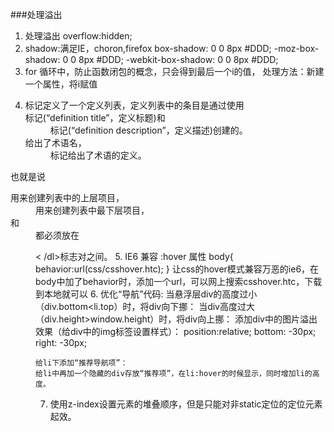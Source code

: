 ###处理溢出
1. 处理溢出
  overflow:hidden;
2. shadow:满足IE，choron,firefox
box-shadow: 0 0 8px #DDD;
-moz-box-shadow: 0 0 8px #DDD;
-webkit-box-shadow: 0 0 8px #DDD;
3. for 循环中，防止函数闭包的概念，只会得到最后一个i的值，
处理方法：新建一个属性，将i赋值
4. <dl>标记定义了一个定义列表，定义列表中的条目是通过使用<dt>标记(“definition title”，定义标题)和<dd>标记(“definition description”，定义描述)创建的。<dt>给出了术语名，<dd>标记给出了术语的定义。
也就是说<dt>用来创建列表中的上层项目，<dd>用来创建列表中最下层项目，<dt>和<dd>都必须放在<dl>< /dl>标志对之间。
5. IE6 兼容 :hover 属性
body{
behavior:url(css/csshover.htc);
}
让css的hover模式兼容万恶的ie6，在body中加了behavior时，添加一个url，可以网上搜索csshover.htc，下载到本地就可以
6. 优化“导航”代码:
当悬浮层div的高度过小（div.bottom<li.top）时，将div向下挪：
当div高度过大（div.height>window.height）时，将div向上挪：
添加div中的图片溢出效果（给div中的img标签设置样式）：
    position:relative;
    bottom: -30px;
    right: -30px;

    给li下添加“推荐导航项”：
    给li中再加一个隐藏的div存放“推荐项”，在li:hover的时候显示，同时增加li的高度。
7. 使用z-index设置元素的堆叠顺序，但是只能对非static定位的定位元素起效。
